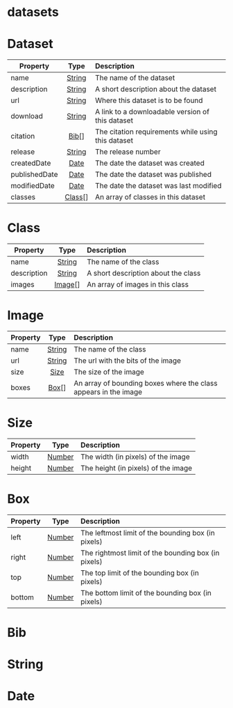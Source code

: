 # datasets

# Dataset

| Property      | Type                    | Description                                                      |
| ------------- |:-----------------------:| :----------------------------------------------------------------|
| name          | [String](#string)       | The name of the dataset                                          |
| description   | [String](#string)       | A short description about the dataset                            |
| url           | [String](#string)       | Where this dataset is to be found                                |
| download      | [String](#string)       | A link to a downloadable version of this dataset                 |
| citation      | [Bib](#bib)[]           | The citation requirements while using this dataset               |
| release       | [String](#string)       | The release number                                               |
| createdDate   | [Date](#date)           | The date the dataset was created                                 |
| publishedDate | [Date](#date)           | The date the dataset was published                               |
| modifiedDate  | [Date](#date)           | The date the dataset was last modified                           |
| classes       | [Class](#class)[]       | An array of classes in this dataset                              |

# Class

| Property      | Type                    | Description                                                      |
| ------------- |:-----------------------:| :----------------------------------------------------------------|
| name          | [String](#string)       | The name of the class                                            |
| description   | [String](#string)       | A short description about the class                              |
| images        | [Image](#image)[]       | An array of images in this class                                 |

# Image

| Property      | Type                    | Description                                                      |
| ------------- |:-----------------------:| :----------------------------------------------------------------|
| name          | [String](#string)       | The name of the class                                            |
| url           | [String](#string)       | The url with the bits of the image                               |
| size          | [Size](#size)           | The size of the image                                            |
| boxes         | [Box](#box)[]           | An array of bounding boxes where the class appears in the image  |

# Size

| Property      | Type                    | Description                                                      |
| ------------- |:-----------------------:| :----------------------------------------------------------------|
| width         | [Number](#number)       | The width (in pixels) of the image                               |
| height        | [Number](#number)       | The height (in pixels) of the image                              |


# Box

| Property      | Type                    | Description                                                      |
| ------------- |:-----------------------:| :----------------------------------------------------------------|
| left          | [Number](#number)       | The leftmost limit of the bounding box (in pixels)               |
| right         | [Number](#number)       | The rightmost limit of the bounding box (in pixels)              |
| top           | [Number](#number)       | The top limit of the bounding box (in pixels)                    |
| bottom        | [Number](#number)       | The bottom limit of the bounding box (in pixels)                 |


# Bib

# String

# Date
